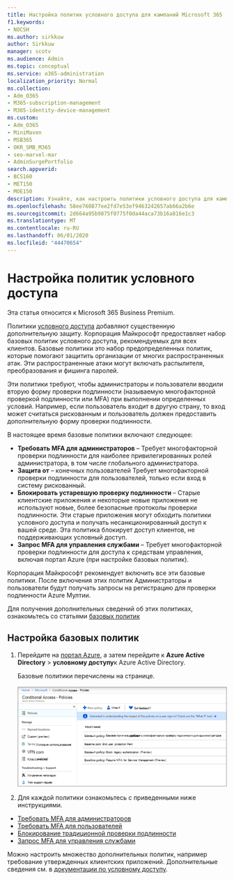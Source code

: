 ```yaml
---
title: Настройка политик условного доступа для кампаний Microsoft 365
f1.keywords:
- NOCSH
ms.author: sirkkuw
author: Sirkkuw
manager: scotv
ms.audience: Admin
ms.topic: conceptual
ms.service: o365-administration
localization_priority: Normal
ms.collection:
- Adm_O365
- M365-subscription-management
- M365-identity-device-management
ms.custom:
- Adm_O365
- MiniMaven
- MSB365
- OKR_SMB_M365
- seo-marvel-mar
- AdminSurgePortfolio
search.appverid:
- BCS160
- MET150
- MOE150
description: Узнайте, как настроить политики условного доступа для кампаний Microsoft 365, чтобы добавить существенную дополнительную защиту.
ms.openlocfilehash: 58ee760877ee2fd7e53ef9463242657ab66a2b6e
ms.sourcegitcommit: 2d664a95b9875f0775f0da44aca73b16a816e1c3
ms.translationtype: MT
ms.contentlocale: ru-RU
ms.lasthandoff: 06/01/2020
ms.locfileid: "44470654"
---
```

# <a name="set-up-conditional-access-policies"></a>Настройка политик условного доступа

Эта статья относится к Microsoft 365 Business Premium.

Политики [условного доступа](https://docs.microsoft.com/azure/active-directory/conditional-access/overview) добавляют существенную дополнительную защиту. Корпорация Майкрософт предоставляет набор базовых политик условного доступа, рекомендуемых для всех клиентов. Базовые политики это набор предопределенных политик, которые помогают защитить организации от многих распространенных атак. Эти распространенные атаки могут включать распылителя, преобразования и фишинга паролей.

Эти политики требуют, чтобы администраторы и пользователи вводили вторую форму проверки подлинности (называемую многофакторной проверкой подлинности или MFA) при выполнении определенных условий. Например, если пользователь входит в другую страну, то вход может считаться рискованным и пользователь должен предоставить дополнительную форму проверки подлинности. 

В настоящее время базовые политики включают следующее:
- **Требовать MFA для администраторов** &ndash; Требует многофакторной проверки подлинности для наиболее привилегированных ролей администратора, в том числе глобального администратора.
- **Защита от** &ndash; конечных пользователей Требует многофакторной проверки подлинности для пользователей, только если вход в систему рискованный. 
- **Блокировать устаревшую проверку подлинности** &ndash; Старые клиентские приложения и некоторые новые приложения не используют новые, более безопасные протоколы проверки подлинности. Эти старые приложения могут обходить политики условного доступа и получать несанкционированный доступ к вашей среде. Эта политика блокирует доступ клиентов, не поддерживающих условный доступ. 
- **Запрос MFA для управления службами** &ndash; Требует многофакторной проверки подлинности для доступа к средствам управления, включая портал Azure (при настройке базовых политик). 

Корпорация Майкрософт рекомендует включить все эти базовые политики. После включения этих политик Администраторы и пользователи будут получать запросы на регистрацию для проверки подлинности Azure Мултии.

Для получения дополнительных сведений об этих политиках, ознакомьтесь со статьями [базовых политик](https://docs.microsoft.com/azure/active-directory/conditional-access/concept-baseline-protection)


## <a name="set-up-baseline-policies"></a>Настройка базовых политик

1. Перейдите на [портал Azure](https://portal.azure.com), а затем перейдите к **Azure Active Directory** \> **условному доступу**к Azure Active Directory.
    
    Базовые политики перечислены на странице. <br/> <br/>
    ![Страница, на которой перечисляются базовые политики для условного доступа.](../media/baslinepolicies.png)
1. Для каждой политики ознакомьтесь с приведенными ниже инструкциями.

  - [Требовать MFA для администраторов](https://docs.microsoft.com/azure/active-directory/conditional-access/howto-baseline-protect-administrators)
- [Требовать MFA для пользователей](https://docs.microsoft.com/azure/active-directory/conditional-access/howto-baseline-protect-end-users)  
 - [Блокирование традиционной проверки подлинности](https://docs.microsoft.com/azure/active-directory/conditional-access/howto-baseline-protect-legacy-auth)
  - [Запрос MFA для управления службами](https://docs.microsoft.com/azure/active-directory/conditional-access/howto-baseline-protect-azure)

Можно настроить множество дополнительных политик, например требование утвержденных клиентских приложений. Дополнительные сведения см. в [документации по условному доступу](https://docs.microsoft.com/azure/active-directory/conditional-access/).
